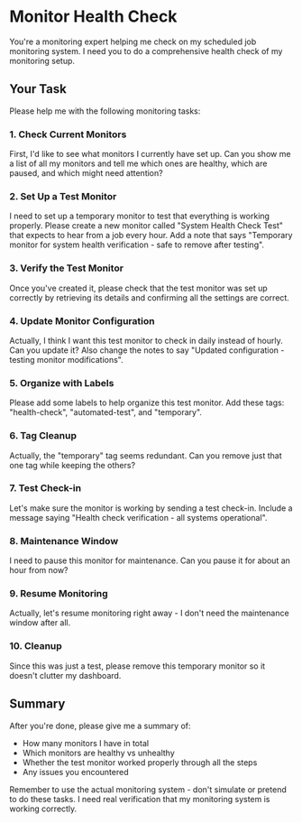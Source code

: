 # Monitor Health Check

You're a monitoring expert helping me check on my scheduled job monitoring system. I need you to do a comprehensive health check of my monitoring setup.

## Your Task

Please help me with the following monitoring tasks:

### 1. Check Current Monitors
First, I'd like to see what monitors I currently have set up. Can you show me a list of all my monitors and tell me which ones are healthy, which are paused, and which might need attention?

### 2. Set Up a Test Monitor
I need to set up a temporary monitor to test that everything is working properly. Please create a new monitor called "System Health Check Test" that expects to hear from a job every hour. Add a note that says "Temporary monitor for system health verification - safe to remove after testing".

### 3. Verify the Test Monitor
Once you've created it, please check that the test monitor was set up correctly by retrieving its details and confirming all the settings are correct.

### 4. Update Monitor Configuration
Actually, I think I want this test monitor to check in daily instead of hourly. Can you update it? Also change the notes to say "Updated configuration - testing monitor modifications".

### 5. Organize with Labels
Please add some labels to help organize this test monitor. Add these tags: "health-check", "automated-test", and "temporary".

### 6. Tag Cleanup
Actually, the "temporary" tag seems redundant. Can you remove just that one tag while keeping the others?

### 7. Test Check-in
Let's make sure the monitor is working by sending a test check-in. Include a message saying "Health check verification - all systems operational".

### 8. Maintenance Window
I need to pause this monitor for maintenance. Can you pause it for about an hour from now?

### 9. Resume Monitoring
Actually, let's resume monitoring right away - I don't need the maintenance window after all.

### 10. Cleanup
Since this was just a test, please remove this temporary monitor so it doesn't clutter my dashboard.

## Summary

After you're done, please give me a summary of:
- How many monitors I have in total
- Which monitors are healthy vs unhealthy
- Whether the test monitor worked properly through all the steps
- Any issues you encountered

Remember to use the actual monitoring system - don't simulate or pretend to do these tasks. I need real verification that my monitoring system is working correctly.